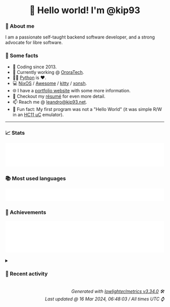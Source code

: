<!-- README template, populated using this action:
     https://github.com/kip93/kip93/blob/main/.github/workflows/readme.yml. -->

<h1 align="center">👋 Hello world! I'm @kip93</h1> <!-- LOGIN => username -->

### 👤 About me

I am a passionate self-taught backend software developer, and a strong advocate for libre software.


### 💬 Some facts

* 📅 Coding since 2013.
* 💼 Currently working @ [OroraTech](https://ororatech.com/).
* 👨‍💻 [Python](https://github.com/search?q=user%3Akip93&l=python) is ❤️. <!-- LOGIN => username -->
* 💻 [NixOS](https://github.com/NixOS/) /
     [Awesome](https://github.com/awesomeWM/) /
     [kitty](https://github.com/kovidgoyal/kitty/) /
     [xonsh](https://github.com/xonsh/).
* 🌐 I have a [portfolio website](https://kip93.net/) with some more information.
* 📝 Checkout my [résumé](https://kip93.net/resume/) for even more detail.
* 📫 Reach me @ [leandro@kip93.net](mailto:leandro@kip93.net).
* 🎲 Fun fact: My first program was not a "Hello World" (it was simple R/W in an [HC11 µC](https://en.wikipedia.org/wiki/68HC11) emulator).


-----------------------------------------------------------------------------------------------------------------------


### 📈 Stats

![](./stats.svg)


### 📚 Most used languages <!-- by percentage, in decreasing order -->

![](./languages.svg)


### 🏅 Achievements

![](./achievements.svg)


<details> <!-- Last activity -->
<!-- Almost verbatim copy of https://github.com/lowlighter/metrics/blob/latest/source/templates/markdown/partials/activity.ejs, but restructured to be foldable. -->
<summary><h3>📰 Recent activity</h3></summary>

* 🔍 Reviewed [#296132 python312Packages.dronecan: 1.0.25 -&gt; 1.0.26](https://github.com/NixOS/nixpkgs/pull/296132) in [NixOS/nixpkgs](https://github.com/NixOS/nixpkgs)
  * *On 15 Mar 2024, 15:53:02*
* 🌟 Starred [jhvst/jhvst.github.io](https://github.com/jhvst/jhvst.github.io)
  * *On 15 Mar 2024, 15:01:56*
* ➡️ Pushed 1 commit in [nixcon/NixConContent](https://github.com/nixcon/NixConContent) on branch `main`
  * [#d387e16](https://github.com/nixcon/NixConContent/commit/d387e16) Kickstart NA nixcon folder
  * *On 14 Mar 2024, 16:57:31*
* ➡️ Pushed 1 commit in [kip93/nixpkgs](https://github.com/kip93/nixpkgs) on branch `chore/ansilove`
  * [#fb81121](https://github.com/kip93/nixpkgs/commit/fb81121) Apply suggestions from code review

Co-authored-by: lolbinarycat &lt;dogedoge61+github@gmail.com&gt;
  * *On 6 Mar 2024, 23:01:07*
</details>


<h6 align="right"><em>
    Generated with <a href="https://github.com/lowlighter/metrics/tree/latest/">lowlighter/metrics v3.34.0</a> 🛠️<br> <!-- VERSION => MAJOR.minor.patch -->
    Last updated @ 16 Mar 2024, 06:48:03 / All times UTC ⌚ <!-- meta.generated => DD/MM/YYYY, hh:mm -->
</em></h6>
